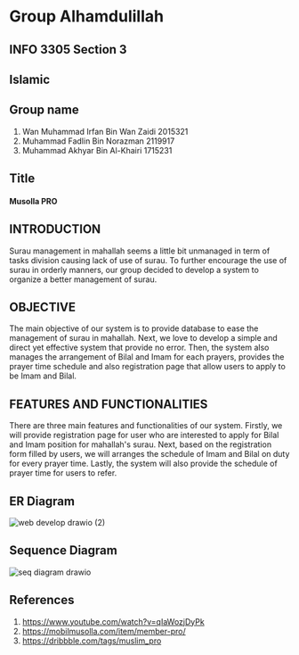 # Group Alhamdulillah
## INFO 3305 Section 3
## Islamic
## Group name 
1. Wan Muhammad Irfan Bin Wan Zaidi 2015321 <br>
2. Muhammad Fadlin Bin Norazman 2119917 <br>
3. Muhammad Akhyar Bin Al-Khairi 1715231 <br>

## Title
#### Musolla PRO

## INTRODUCTION

Surau management in mahallah seems a little bit unmanaged in term of tasks division causing lack of use of surau. To further encourage the use of surau in orderly manners, our group decided to develop a system to organize a better management of surau.

## OBJECTIVE

The main objective of our system is to provide database to ease the management of surau in mahallah. Next, we love to develop a simple and direct yet effective system that provide no error. Then, the system also manages the arrangement of Bilal and Imam for each prayers, provides the prayer time schedule and also registration page that allow users to apply to be Imam and Bilal.

## FEATURES AND FUNCTIONALITIES

There are three main features and functionalities of our system. Firstly, we will provide registration page for user who are interested to apply for Bilal and Imam position for mahallah's surau. Next, based on the registration form filled by users, we will arranges the schedule of Imam and Bilal on duty for every prayer time. Lastly, the system will also provide the schedule of prayer time for users to refer.

## ER Diagram

![web develop drawio (2)](https://user-images.githubusercontent.com/121500795/209831129-a2e3b210-7425-4956-84a1-3222b7f78985.png)

## Sequence Diagram

![seq diagram drawio](https://user-images.githubusercontent.com/121500795/209828245-e42d7d5c-d8db-40d1-8d46-de89eb451fa1.png)

## References
1. https://www.youtube.com/watch?v=qIaWozjDyPk
2. https://mobilmusolla.com/item/member-pro/
3. https://dribbble.com/tags/muslim_pro
